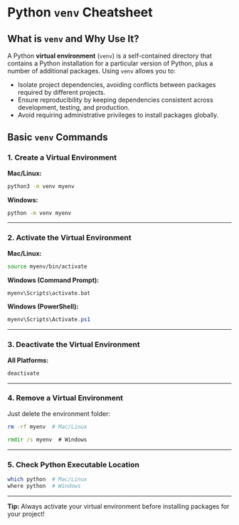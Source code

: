 # Python `venv` Cheatsheet

## What is `venv` and Why Use It?

A Python **virtual environment** (`venv`) is a self-contained directory that contains a Python installation for a particular version of Python, plus a number of additional packages. Using `venv` allows you to:
- Isolate project dependencies, avoiding conflicts between packages required by different projects.
- Ensure reproducibility by keeping dependencies consistent across development, testing, and production.
- Avoid requiring administrative privileges to install packages globally.

## Basic `venv` Commands

### 1. Create a Virtual Environment

**Mac/Linux:**
```bash
python3 -m venv myenv
```

**Windows:**
```cmd
python -m venv myenv
```

---

### 2. Activate the Virtual Environment

**Mac/Linux:**
```bash
source myenv/bin/activate
```

**Windows (Command Prompt):**
```cmd
myenv\Scripts\activate.bat
```

**Windows (PowerShell):**
```powershell
myenv\Scripts\Activate.ps1
```

---

### 3. Deactivate the Virtual Environment

**All Platforms:**
```bash
deactivate
```

---

### 4. Remove a Virtual Environment

Just delete the environment folder:
```bash
rm -rf myenv  # Mac/Linux
```
```cmd
rmdir /s myenv  # Windows
```

---

### 5. Check Python Executable Location

```bash
which python  # Mac/Linux
where python  # Windows
```

---

**Tip:** Always activate your virtual environment before installing packages for your project! 